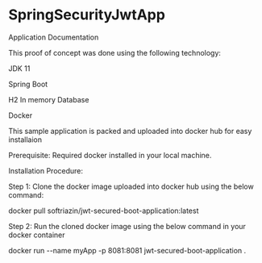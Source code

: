 # SpringSecurityJwtApp

Application Documentation

This proof of concept was done using the following technology:

JDK 11

Spring Boot

H2 In memory Database

Docker

This sample application is packed and uploaded into docker hub for easy installaion

Prerequisite: Required docker installed in your local machine.

Installation Procedure:

Step 1: Clone the docker image uploaded into docker hub using the below command:

docker pull softriazin/jwt-secured-boot-application:latest

Step 2: Run the cloned docker image using the below command in your docker container

docker run --name myApp -p 8081:8081 jwt-secured-boot-application .
 
